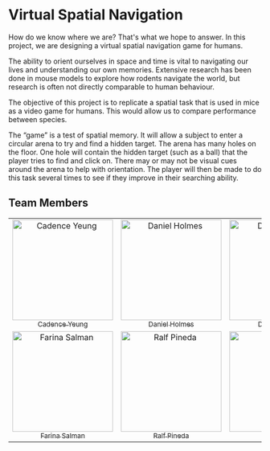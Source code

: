 # Virtual Spatial Navigation

How do we know where we are? That's what we hope to answer. In this project, we are designing a virtual spatial navigation game for humans.

The ability to orient ourselves in space and time is vital to navigating our lives and understanding our own memories. Extensive research has been done in mouse models to explore how rodents navigate the world, but research is often not directly comparable to human behaviour.

The objective of this project is to replicate a spatial task that is used in mice as a video game for humans.  This would allow us to compare performance between species.

The “game” is a test of spatial memory. It will allow a subject to enter a circular arena to try and find a hidden target. The arena has many holes on the floor. One hole will contain the hidden target (such as a ball) that the player tries to find and click on. There may or may not be visual cues around the arena to help with orientation. The player will then be made to do this task several times to see if they improve in their searching ability.

## Team Members
<table>
    <tbody>
        <tr>
            <td align="center">
                <a href="https://github.com/cadenceyeung"><img src="https://avatars.githubusercontent.com/u/55165350?v=4" width="200px;" alt="Cadence Yeung"/><br />
                <sub>Cadence Yeung</sub>
            </td>
            <td align="center">
                <a href="https://github.com/danielholmes839"><img src="https://avatars.githubusercontent.com/u/43529937?v=4" width="200px;" alt="Daniel Holmes"/><br />
                <sub>Daniel Holmes</sub>
            </td>
            <td align="center">
                <a href="https://github.com/BlueDragonC45"><img src="https://avatars.githubusercontent.com/u/55166235?v=4" width="200px;" alt="Dillon Chaney"/><br />
                <sub>Dillon Chaney</sub>
            </td>
        </tr>
        <tr>
            <td align="center">
                <a href="https://github.com/FarinaSalman"><img src="https://avatars.githubusercontent.com/u/50769317?v=4" width="200px;" alt="Farina Salman"/><br />
                <sub>Farina Salman</sub>
            </td>
            <td align="center">
                <a href="https://github.com/rpine040"><img src="https://avatars.githubusercontent.com/u/55166136?v=4" width="200px;" alt="Ralf Pineda"/><br />
                <sub>Ralf Pineda</sub>
            </td>
            <td align="center">
                <a href="https://github.com/thuyvi-le"><img src="https://avatars.githubusercontent.com/u/55171181?v=4" width="200px;" alt="Thuy-Vi Le"/><br />
                <sub>Thuy-Vi Le</sub>
            </td>
        </tr>
    </tbody>
</table>